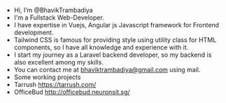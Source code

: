 - Hi, I’m @BhavikTrambadiya
- I'm a Fullstack Web-Developer.
- I have expertise in Vuejs, Angular js Javascript framework for Frontend development.
- Tailwind CSS is famous for providing style using utility class for HTML components, so I have all knowledge and experience with it.
- I start my journey as a Laravel backend developer, so my backend is also excellent among my skills.
- You can contact me at bhaviktrambadiya@gmail.com using mail.
- Some working projects
- Tarrush
  https://tarrush.com/
- OfficeBud
  http://officebud.neuronsit.sg/
<!---
BhavikTrambadiya/BhavikTrambadiya is a ✨ special ✨ repository because its `README.md` (this file) appears on your GitHub profile.
You can click the Preview link to take a look at your changes.
--->
